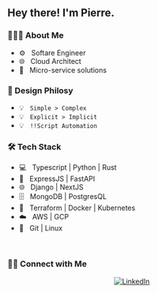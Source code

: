 <h2> Hey there! I'm Pierre.</h2>

<h3> 👨🏻‍💻 About Me </h3>

- ⚙️ &nbsp; Softare Engineer
- 🌐 &nbsp; Cloud Architect
- 🌠 &nbsp; Micro-service solutions

<h3> 👨 Design Philosy </h3>

- 💡 &nbsp; `Simple > Complex`
- 💡 &nbsp; `Explicit > Implicit`
- 💡 &nbsp; `!!Script Automation`

<h3>🛠 Tech Stack</h3>

- 💻 &nbsp; Typescript | Python | Rust
- 🔌 &nbsp; ExpressJS | FastAPI
- 🌐 &nbsp; Django | NextJS
- 🗄️ &nbsp; MongoDB | PostgresQL
- 💎 &nbsp; Terraform | Docker | Kubernetes
- ☁️ &nbsp; AWS | GCP
- 🔧 &nbsp; Git | Linux 

<br/>

<h3> 🤝🏻 Connect with Me </h3>

<p align="center">
<!-- <a href="https://www.nebuladev.io/"><img alt="Website" src="https://img.shields.io/badge/:-nebuladev.io-blue?style=flat-square?logoWidth=70&logo=google-chrome"></a> -->
<a href="https://www.linkedin.com/in/pierre-du-toit-b66193a1/"><img alt="LinkedIn" src="https://img.shields.io/badge/:-Pierre du Toit-blue?style=flat-square&logo=linkedin"></a>
